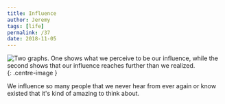 ```yaml
---
title: Influence
author: Jeremy
tags: [life]
permalink: /37
date: 2018-11-05
---
```


![Two graphs. One shows what we perceive to be our influence, while the second shows that our influence reaches further than we realized.](https://res.cloudinary.com/dh3hm8pb7/image/upload/c_scale,q_auto:best/v1535842782/Handwaving/Published/Influence.png){: .centre-image }

We influence so many people that we never hear from ever again or know existed that it's kind of amazing to think about.